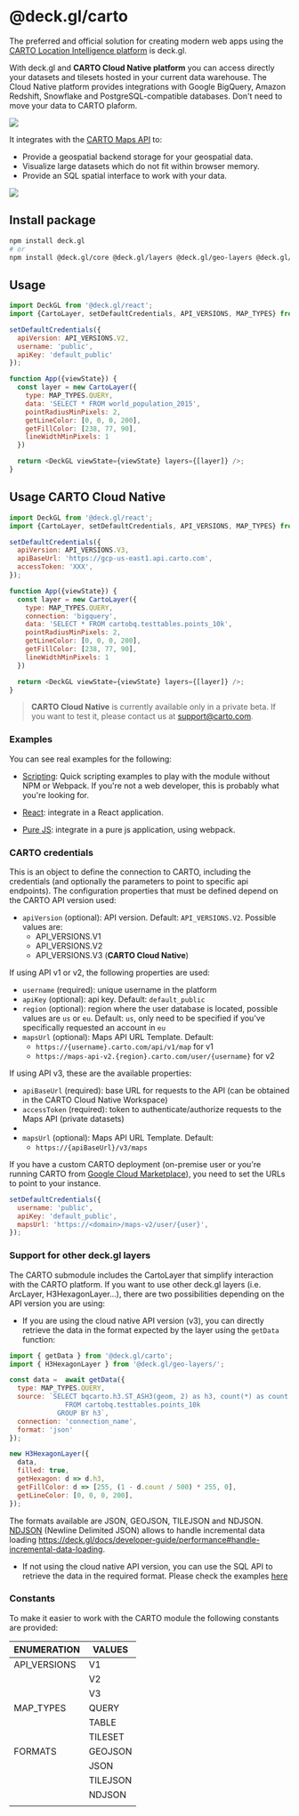 # @deck.gl/carto

The preferred and official solution for creating modern web apps using the [CARTO Location Intelligence platform](https://carto.com/) is deck.gl. 

With deck.gl and **CARTO Cloud Native platform** you can access directly your datasets and tilesets hosted in your current data warehouse. The Cloud Native platform provides integrations with Google BigQuery, Amazon Redshift, Snowflake and PostgreSQL-compatible databases. Don't need to move your data to CARTO plaform.

<img src="https://raw.githubusercontent.com/CartoDB/viz-doc/master/deck.gl/img/osm_buildings.jpg" />

It integrates with the [CARTO Maps API](https://carto.com/developers/maps-api/reference/) to:

* Provide a geospatial backend storage for your geospatial data.
* Visualize large datasets which do not fit within browser memory.
* Provide an SQL spatial interface to work with your data.

<img src="https://raw.githubusercontent.com/CartoDB/viz-doc/master/deck.gl/img/eu_rivers.jpg" />


## Install package

```bash
npm install deck.gl
# or
npm install @deck.gl/core @deck.gl/layers @deck.gl/geo-layers @deck.gl/carto
```

## Usage

```js
import DeckGL from '@deck.gl/react';
import {CartoLayer, setDefaultCredentials, API_VERSIONS, MAP_TYPES} from '@deck.gl/carto';

setDefaultCredentials({
  apiVersion: API_VERSIONS.V2,
  username: 'public',
  apiKey: 'default_public'
});

function App({viewState}) {
  const layer = new CartoLayer({
    type: MAP_TYPES.QUERY,
    data: 'SELECT * FROM world_population_2015',
    pointRadiusMinPixels: 2,
    getLineColor: [0, 0, 0, 200],
    getFillColor: [238, 77, 90],
    lineWidthMinPixels: 1
  })

  return <DeckGL viewState={viewState} layers={[layer]} />;
}
```

## Usage CARTO Cloud Native

```js
import DeckGL from '@deck.gl/react';
import {CartoLayer, setDefaultCredentials, API_VERSIONS, MAP_TYPES} from '@deck.gl/carto';

setDefaultCredentials({
  apiVersion: API_VERSIONS.V3,
  apiBaseUrl: 'https://gcp-us-east1.api.carto.com', 
  accessToken: 'XXX',
});

function App({viewState}) {
  const layer = new CartoLayer({
    type: MAP_TYPES.QUERY,
    connection: 'bigquery',
    data: 'SELECT * FROM cartobq.testtables.points_10k',
    pointRadiusMinPixels: 2,
    getLineColor: [0, 0, 0, 200],
    getFillColor: [238, 77, 90],
    lineWidthMinPixels: 1
  })

  return <DeckGL viewState={viewState} layers={[layer]} />;
}
```

> **CARTO Cloud Native** is currently available only in a private beta. If you want to test it, please contact us at [support@carto.com](mailto:support@carto.com?subject=Access%20to%20Cloud%20%Native%20%API%20(v3)).

### Examples

You can see real examples for the following:

* [Scripting](https://carto.com/developers/deck-gl/examples/): Quick scripting examples to play with the module without NPM or Webpack. If you're not a web developer, this is probably what you're looking for.

* [React](https://github.com/CartoDB/viz-doc/tree/master/deck.gl/examples/react): integrate in a React application.

* [Pure JS](https://github.com/CartoDB/viz-doc/tree/master/deck.gl/examples/pure-js): integrate in a pure js application, using webpack.

### CARTO credentials

This is an object to define the connection to CARTO, including the credentials (and optionally the parameters to point to specific api endpoints). The configuration properties that must be defined depend on the CARTO API version used:

* `apiVersion` (optional): API version. Default: `API_VERSIONS.V2`. Possible values are:
  * API_VERSIONS.V1
  * API_VERSIONS.V2
  * API_VERSIONS.V3 (**CARTO Cloud Native**)

If using API v1 or v2, the following properties are used:

* `username` (required): unique username in the platform
* `apiKey` (optional): api key. Default: `default_public`
* `region` (optional): region where the user database is located, possible values are `us` or `eu`. Default: `us`, only need to be specified if you've specifically requested an account in `eu`
* `mapsUrl` (optional): Maps API URL Template. Default: 
  * `https://{username}.carto.com/api/v1/map` for v1
  * `https://maps-api-v2.{region}.carto.com/user/{username}` for v2

If using API v3, these are the available properties:

* `apiBaseUrl` (required): base URL for requests to the API (can be obtained in the CARTO Cloud Native Workspace)
* `accessToken` (required): token to authenticate/authorize requests to the Maps API (private datasets)
* 
* `mapsUrl` (optional): Maps API URL Template. Default: 
  * `https://{apiBaseUrl}/v3/maps` 

If you have a custom CARTO deployment (on-premise user or you're running CARTO from [Google Cloud Marketplace](https://console.cloud.google.com/marketplace/product/cartodb-public/carto-enterprise-byol)), you need to set the URLs to point to your instance. 

```js
setDefaultCredentials({
  username: 'public',
  apiKey: 'default_public',
  mapsUrl: 'https://<domain>/maps-v2/user/{user}',
});
```

### Support for other deck.gl layers

The CARTO submodule includes the CartoLayer that simplify interaction with the CARTO platform. If you want to use other deck.gl layers (i.e. ArcLayer, H3HexagonLayer...), there are two possibilities depending on the API version you are using:

* If you are using the cloud native API version (v3), you can directly retrieve the data in the format expected by the layer using the `getData` function:

```js
import { getData } from '@deck.gl/carto';
import { H3HexagonLayer } from '@deck.gl/geo-layers/';

const data =  await getData({
  type: MAP_TYPES.QUERY,
  source: `SELECT bqcarto.h3.ST_ASH3(geom, 2) as h3, count(*) as count 
              FROM cartobq.testtables.points_10k 
            GROUP BY h3`,
  connection: 'connection_name',
  format: 'json'
});

new H3HexagonLayer({
  data,
  filled: true,
  getHexagon: d => d.h3,
  getFillColor: d => [255, (1 - d.count / 500) * 255, 0],
  getLineColor: [0, 0, 0, 200],
});
```

The formats available are JSON, GEOJSON, TILEJSON and NDJSON. [NDJSON](http://ndjson.org/) (Newline Delimited JSON) allows to handle incremental data loading https://deck.gl/docs/developer-guide/performance#handle-incremental-data-loading.

* If not using the cloud native API version, you can use the SQL API to retrieve the data in the required format. Please check the examples [here](https://docs.carto.com/deck-gl/examples/clustering-and-aggregation/h3-hexagon-layer/)

### Constants

To make it easier to work with the CARTO module the following constants are provided:

| ENUMERATION     | VALUES      |
| --------------- | ----------- |
| API_VERSIONS    | V1          |
|                 | V2          | 
|                 | V3          |
| MAP_TYPES       | QUERY       |       
|                 | TABLE       |
|                 | TILESET     |
| FORMATS         | GEOJSON     |
|                 | JSON        |
|                 | TILEJSON    |
|                 | NDJSON      |
|                 |             |
